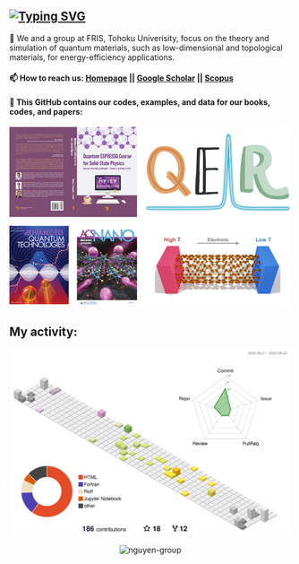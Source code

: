 ## [![Typing SVG](https://readme-typing-svg.demolab.com?font=Fira+Code&weight=500&pause=1000&color=225EB2&width=435&lines=Welcome+to+Quantum+Materials's+Group)](https://nguyen-group.github.io/)
:memo: We and a group at FRIS, Tohoku Univerisity, focus on the theory and simulation of quantum materials, such as low-dimensional and topological materials, for energy-efficiency applications.

#### 📫 How to reach us: [Homepage](https://nguyen-group.github.io/) || [Google Scholar](https://scholar.google.com/citations?user=7O6Qq_kAAAAJ&hl=en) || [Scopus](https://www.scopus.com/authid/detail.uri?authorId=56912954900)

#### :rocket: This GitHub contains our codes, examples, and data for our books, codes, and papers:
![group](https://github.com/nguyen-group/nguyen-group/blob/main/group.png)

## My activity:
![contrib graph](./profile-3d-contrib/profile-south-season.svg)

<p align="center"> <img src="https://komarev.com/ghpvc/?username=nguyen-group&label=Profile%20views&color=0e75b6&style=flat" alt="nguyen-group" /> </p>
